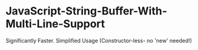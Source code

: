 # JavaScript-String-Buffer-With-Multi-Line-Support
Significantly Faster. Simplified Usage (Constructor-less- no 'new' needed!)
